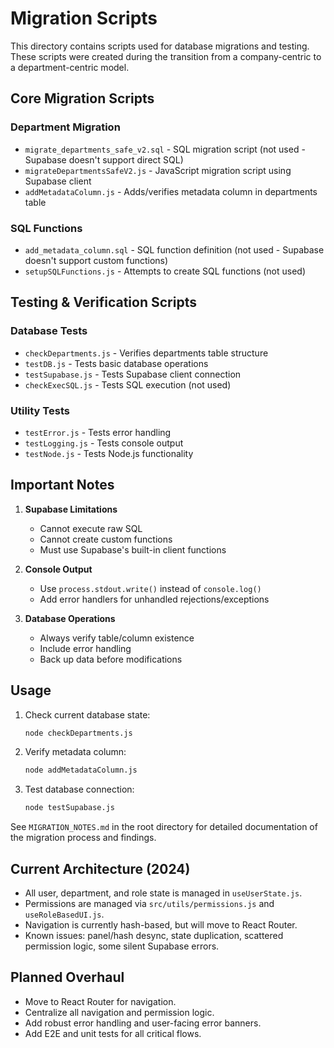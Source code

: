 # Migration Scripts

This directory contains scripts used for database migrations and testing. These scripts were created during the transition from a company-centric to a department-centric model.

## Core Migration Scripts

### Department Migration
- `migrate_departments_safe_v2.sql` - SQL migration script (not used - Supabase doesn't support direct SQL)
- `migrateDepartmentsSafeV2.js` - JavaScript migration script using Supabase client
- `addMetadataColumn.js` - Adds/verifies metadata column in departments table

### SQL Functions
- `add_metadata_column.sql` - SQL function definition (not used - Supabase doesn't support custom functions)
- `setupSQLFunctions.js` - Attempts to create SQL functions (not used)

## Testing & Verification Scripts

### Database Tests
- `checkDepartments.js` - Verifies departments table structure
- `testDB.js` - Tests basic database operations
- `testSupabase.js` - Tests Supabase client connection
- `checkExecSQL.js` - Tests SQL execution (not used)

### Utility Tests
- `testError.js` - Tests error handling
- `testLogging.js` - Tests console output
- `testNode.js` - Tests Node.js functionality

## Important Notes

1. **Supabase Limitations**
   - Cannot execute raw SQL
   - Cannot create custom functions
   - Must use Supabase's built-in client functions

2. **Console Output**
   - Use `process.stdout.write()` instead of `console.log()`
   - Add error handlers for unhandled rejections/exceptions

3. **Database Operations**
   - Always verify table/column existence
   - Include error handling
   - Back up data before modifications

## Usage

1. Check current database state:
   ```bash
   node checkDepartments.js
   ```

2. Verify metadata column:
   ```bash
   node addMetadataColumn.js
   ```

3. Test database connection:
   ```bash
   node testSupabase.js
   ```

See `MIGRATION_NOTES.md` in the root directory for detailed documentation of the migration process and findings. 

## Current Architecture (2024)
- All user, department, and role state is managed in `useUserState.js`.
- Permissions are managed via `src/utils/permissions.js` and `useRoleBasedUI.js`.
- Navigation is currently hash-based, but will move to React Router.
- Known issues: panel/hash desync, state duplication, scattered permission logic, some silent Supabase errors.

## Planned Overhaul
- Move to React Router for navigation.
- Centralize all navigation and permission logic.
- Add robust error handling and user-facing error banners.
- Add E2E and unit tests for all critical flows. 